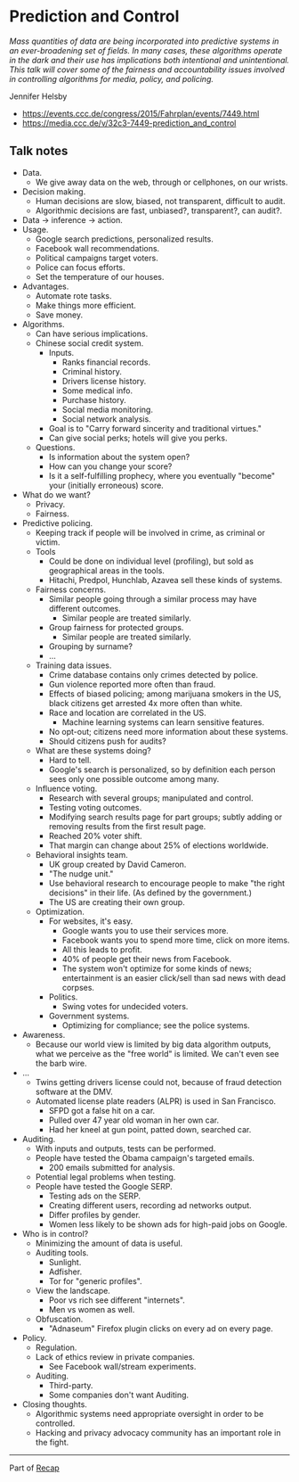 # Prediction and Control

*Mass quantities of data are being incorporated into predictive systems in an ever-broadening set of fields. In many cases, these algorithms operate in the dark and their use has implications both intentional and unintentional. This talk will cover some of the fairness and accountability issues involved in controlling algorithms for media, policy, and policing.*

Jennifer Helsby

- https://events.ccc.de/congress/2015/Fahrplan/events/7449.html
- https://media.ccc.de/v/32c3-7449-prediction_and_control


## Talk notes

- Data.
    - We give away data on the web, through or cellphones, on our wrists.
- Decision making.
    - Human decisions are slow, biased, not transparent, difficult to audit.
    - Algorithmic decisions are fast, unbiased?, transparent?, can audit?.
- Data -> inference -> action.
- Usage.
    - Google search predictions, personalized results.
    - Facebook wall recommendations.
    - Political campaigns target voters.
    - Police can focus efforts.
    - Set the temperature of our houses.
- Advantages.
    - Automate rote tasks.
    - Make things more efficient.
    - Save money.
- Algorithms.
    - Can have serious implications.
    - Chinese social credit system.
        - Inputs.
            - Ranks financial records.
            - Criminal history.
            - Drivers license history.
            - Some medical info.
            - Purchase history.
            - Social media monitoring.
            - Social network analysis.
        - Goal is to "Carry forward sincerity and traditional virtues."
        - Can give social perks; hotels will give you perks.
    - Questions.
        - Is information about the system open?
        - How can you change your score?
        - Is it a self-fulfilling prophecy, where you eventually "become" your (initially erroneous) score.
- What do we want?
    - Privacy.
    - Fairness.
- Predictive policing.
    - Keeping track if people will be involved in crime, as criminal or victim.
    - Tools
        - Could be done on individual level (profiling), but sold as geographical areas in the tools.
        - Hitachi, Predpol, Hunchlab, Azavea sell these kinds of systems.
    - Fairness concerns.
        - Similar people going through a similar process may have different outcomes.
            - Similar people are treated similarly.
        - Group fairness for protected groups.
            - Similar people are treated similarly.
        - Grouping by surname?
        - ...
    - Training data issues.
        - Crime database contains only crimes detected by police.
        - Gun violence reported more often than fraud.
        - Effects of biased policing; among marijuana smokers in the US, black citizens get arrested 4x more often than white.
        - Race and location are correlated in the US.
            - Machine learning systems can learn sensitive features.
        - No opt-out; citizens need more information about these systems.
        - Should citizens push for audits?
    - What are these systems doing?
        - Hard to tell.
        - Google's search is personalized, so by definition each person sees only one possible outcome among many.
    - Influence voting.
        - Research with several groups; manipulated and control.
        - Testing voting outcomes.
        - Modifying search results page for part groups; subtly adding or removing results from the first result page.
        - Reached 20% voter shift.
        - That margin can change about 25% of elections worldwide.
    - Behavioral insights team.
        - UK group created by David Cameron.
        - "The nudge unit."
        - Use behavioral research to encourage people to make "the right decisions" in their life. (As defined by the government.)
        - The US are creating their own group.
    - Optimization.
        - For websites, it's easy.
            - Google wants you to use their services more.
            - Facebook wants you to spend more time, click on more items.
            - All this leads to profit.
            - 40% of people get their news from Facebook.
            - The system won't optimize for some kinds of news; entertainment is an easier click/sell than sad news with dead corpses.
        - Politics.
            - Swing votes for undecided voters.
        - Government systems.
            - Optimizing for compliance; see the police systems.
- Awareness.
    - Because our world view is limited by big data algorithm outputs, what we perceive as the "free world" is limited. We can't even see the barb wire.
- ...
    - Twins getting drivers license could not, because of fraud detection software at the DMV.
    - Automated license plate readers (ALPR) is used in San Francisco.
        - SFPD got a false hit on a car.
        - Pulled over 47 year old woman in her own car.
        - Had her kneel at gun point, patted down, searched car.
- Auditing.
    - With inputs and outputs, tests can be performed.
    - People have tested the Obama campaign's targeted emails.
        - 200 emails submitted for analysis.
    - Potential legal problems when testing.
    - People have tested the Google SERP.
        - Testing ads on the SERP.
        - Creating different users, recording ad networks output.
        - Differ profiles by gender.
        - Women less likely to be shown ads for high-paid jobs on Google.
- Who is in control?
    - Minimizing the amount of data is useful.
    - Auditing tools.
        - Sunlight.
        - Adfisher.
        - Tor for "generic profiles".
    - View the landscape.
        - Poor vs rich see different "internets".
        - Men vs women as well.
    - Obfuscation.
        - "Adnaseum" Firefox plugin clicks on every ad on every page.
- Policy.
    - Regulation.
    - Lack of ethics review in private companies.
        - See Facebook wall/stream experiments.
    - Auditing.
        - Third-party.
        - Some companies don't want Auditing.
- Closing thoughts.
    - Algorithmic systems need appropriate oversight in order to be controlled.
    - Hacking and privacy advocacy community has an important role in the fight.


---

Part of [Recap](https://github.com/joelpurra/recap)

